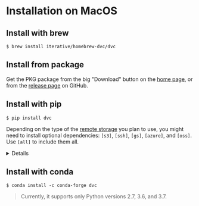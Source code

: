 # Installation on MacOS

## Install with brew

```dvc
$ brew install iterative/homebrew-dvc/dvc
```

## Install from package

Get the PKG package from the big "Download" button on the [home page](/), or
from the [release page](https://github.com/iterative/dvc/releases/) on GitHub.

## Install with pip

```dvc
$ pip install dvc
```

Depending on the type of the
[remote storage](/doc/user-guide/external-dependencies) you plan to use, you
might need to install optional dependencies: `[s3]`, `[ssh]`, `[gs]`, `[azure]`,
and `[oss]`. Use `[all]` to include them all.

<details>

### Example: How to install DVC with support for Amazon S3 storage

```dvc
$ pip install 'dvc[s3]'
```

In this case it installs `boto3` library as well, besides DVC.

</details>

## Install with conda

```dvc
$ conda install -c conda-forge dvc
```

> Currently, it supports only Python versions 2.7, 3.6, and 3.7.
